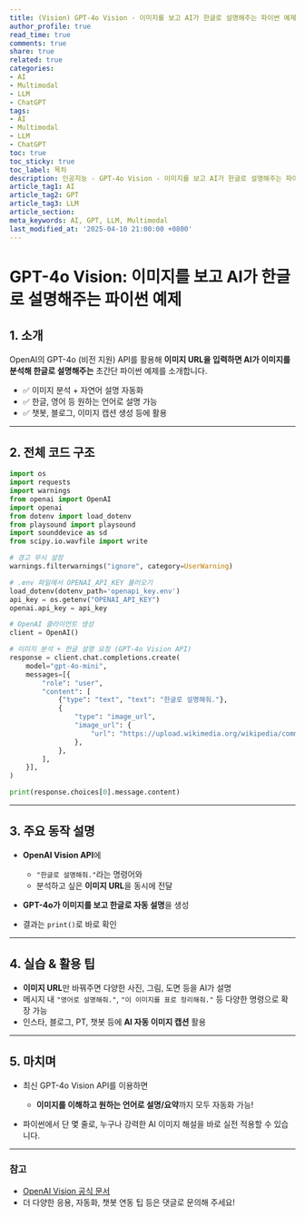 ```yaml
---
title: (Vision) GPT-4o Vision - 이미지를 보고 AI가 한글로 설명해주는 파이썬 예제
author_profile: true
read_time: true
comments: true
share: true
related: true
categories:
- AI
- Multimodal
- LLM
- ChatGPT
tags:
- AI
- Multimodal
- LLM
- ChatGPT
toc: true
toc_sticky: true
toc_label: 목차
description: 인공지능 - GPT-4o Vision - 이미지를 보고 AI가 한글로 설명해주는 파이썬 예제
article_tag1: AI
article_tag2: GPT
article_tag3: LLM
article_section: 
meta_keywords: AI, GPT, LLM, Multimodal
last_modified_at: '2025-04-10 21:00:00 +0800'
---
```



# GPT-4o Vision: 이미지를 보고 AI가 한글로 설명해주는 파이썬 예제

## 1. 소개

OpenAI의 GPT-4o (비전 지원) API를 활용해
**이미지 URL을 입력하면 AI가 이미지를 분석해 한글로 설명해주는**
초간단 파이썬 예제를 소개합니다.

* ✅ 이미지 분석 + 자연어 설명 자동화
* ✅ 한글, 영어 등 원하는 언어로 설명 가능
* ✅ 챗봇, 블로그, 이미지 캡션 생성 등에 활용

---

## 2. 전체 코드 구조

```python
import os
import requests
import warnings
from openai import OpenAI
import openai
from dotenv import load_dotenv
from playsound import playsound
import sounddevice as sd
from scipy.io.wavfile import write

# 경고 무시 설정
warnings.filterwarnings("ignore", category=UserWarning)

# .env 파일에서 OPENAI_API_KEY 불러오기
load_dotenv(dotenv_path='openapi_key.env')
api_key = os.getenv("OPENAI_API_KEY")
openai.api_key = api_key

# OpenAI 클라이언트 생성
client = OpenAI()

# 이미지 분석 + 한글 설명 요청 (GPT-4o Vision API)
response = client.chat.completions.create(
    model="gpt-4o-mini",
    messages=[{
        "role": "user",
        "content": [
            {"type": "text", "text": "한글로 설명해줘."},
            {
                "type": "image_url",
                "image_url": {
                    "url": "https://upload.wikimedia.org/wikipedia/commons/thumb/d/dd/Gfp-wisconsin-madison-the-nature-boardwalk.jpg/2560px-Gfp-wisconsin-madison-the-nature-boardwalk.jpg",
                },
            },
        ],
    }],
)

print(response.choices[0].message.content)
```

---

## 3. 주요 동작 설명

* **OpenAI Vision API**에

  * `"한글로 설명해줘."`라는 명령어와
  * 분석하고 싶은 **이미지 URL**을 동시에 전달
* **GPT-4o가 이미지를 보고 한글로 자동 설명**을 생성
* 결과는 `print()`로 바로 확인

---

## 4. 실습 & 활용 팁

* **이미지 URL**만 바꿔주면 다양한 사진, 그림, 도면 등을 AI가 설명
* 메시지 내 `"영어로 설명해줘."`, `"이 이미지를 표로 정리해줘."` 등 다양한 명령으로 확장 가능
* 인스타, 블로그, PT, 챗봇 등에 **AI 자동 이미지 캡션** 활용

---

## 5. 마치며

* 최신 GPT-4o Vision API를 이용하면

  * **이미지를 이해하고 원하는 언어로 설명/요약**까지 모두 자동화 가능!
* 파이썬에서 단 몇 줄로, 누구나 강력한 AI 이미지 해설을 바로 실전 적용할 수 있습니다.

---

### 참고

* [OpenAI Vision 공식 문서](https://platform.openai.com/docs/guides/vision)
* 더 다양한 응용, 자동화, 챗봇 연동 팁 등은 댓글로 문의해 주세요!
